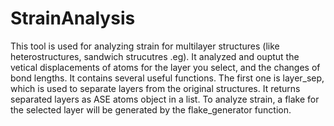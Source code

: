# StrainAnalysis
This tool is used for analyzing strain for multilayer structures (like heterostructures, sandwich strucutres .eg). It analyzed and ouptut the vetical displacements of atoms for the layer you select, and the changes of bond lengths. 
It contains several useful functions. The first one is layer_sep, which is used to separate layers from the original structures. It returns separated layers as ASE atoms object in a list. To analyze strain, a flake for the selected layer will be generated by the flake_generator function. 
